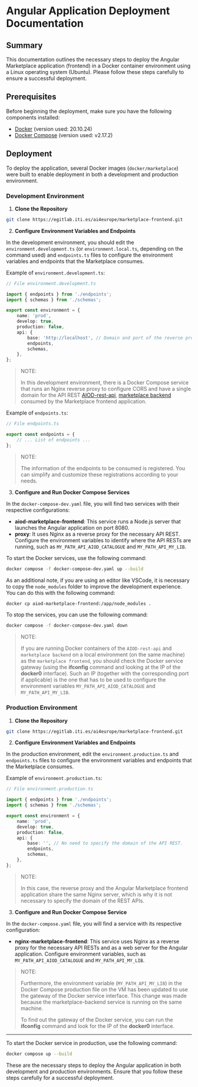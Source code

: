 # Angular Application Deployment Documentation

## Summary

This documentation outlines the necessary steps to deploy the Angular Marketplace application (frontend) in a Docker container environment using a Linux operating system (Ubuntu). Please follow these steps carefully to ensure a successful deployment.

## Prerequisites

Before beginning the deployment, make sure you have the following components installed:

- [Docker](https://www.docker.com/) (version used: 20.10.24)
- [Docker Compose](https://docs.docker.com/compose/install/) (version used: v2.17.2)

## Deployment

To deploy the application, several Docker images (`docker/marketplace`) were built to enable deployment in both a development and production environment.

### Development Environment

1. **Clone the Repository**

```bash
git clone https://egitlab.iti.es/ai4europe/marketplace-frontend.git
```

2. **Configure Environment Variables and Endpoints**

In the development environment, you should edit the `environment.development.ts` (or `environment.local.ts`, depending on the command used) and `endpoints.ts` files to configure the environment variables and endpoints that the Marketplace consumes.

Example of `environment.development.ts`:

```ts
// File environment.development.ts

import { endpoints } from './endpoints';
import { schemas } from './schemas';

export const environment = {
    name: 'prod',
    develop: true,
    production: false,
    api: {
        base: 'http://localhost', // Domain and port of the reverse proxy
        endpoints,
        schemas,
    },
};
```

>NOTE:
>
> In this development environment, there is a Docker Compose service that runs an Nginx reverse proxy to configure CORS and have a single domain for the API REST [AIOD-rest-api](https://github.com/aiondemand/AIOD-rest-api), [marketplace backend](https://egitlab.iti.es/ai4europe/marketplace-mylibrary-backend) consumed by the Marketplace frontend application.

Example of `endpoints.ts`:

```ts
// File endpoints.ts

export const endpoints = {
    // ... List of endpoints ...
};
```

>NOTE:
>
> The information of the endpoints to be consumed is registered. You can simplify and customize these registrations according to your needs.

3. **Configure and Run Docker Compose Services**

In the `docker-compose-dev.yaml` file, you will find two services with their respective configurations:

- **aiod-marketplace-frontend**: This service runs a Node.js server that launches the Angular application on port 8080.
- **proxy**: It uses Nginx as a reverse proxy for the necessary API REST. Configure the environment variables to identify where the API RESTs are running, such as `MY_PATH_API_AIOD_CATALOGUE` and `MY_PATH_API_MY_LIB`.

To start the Docker services, use the following command:

```bash
docker compose -f docker-compose-dev.yaml up --build
```

As an additional note, if you are using an editor like VSCode, it is necessary to copy the `node_modules` folder to improve the development experience. You can do this with the following command:

```bash
docker cp aiod-marketplace-frontend:/app/node_modules .
```

To stop the services, you can use the following command:

```bash
docker compose -f docker-compose-dev.yaml down
```

>NOTE:
>
>If you are running Docker containers of the `AIOD-rest-api` and `marketplace backend` on a local environment (on the same machine) as the `marketplace frontend`, you should check the Docker service gateway (using the **ifconfig** command and looking at the IP of the **docker0** interface). Such an IP (together with the corresponding port if applicable) is the one that has to be used to configure the environment variables `MY_PATH_API_AIOD_CATALOGUE` and `MY_PATH_API_MY_LIB`.

### Production Environment

1. **Clone the Repository**

```bash
git clone https://egitlab.iti.es/ai4europe/marketplace-frontend.git
```

2. **Configure Environment Variables and Endpoints**

In the production environment, edit the `environment.production.ts` and `endpoints.ts` files to configure the environment variables and endpoints that the Marketplace consumes.

Example of `environment.production.ts`:

```ts
// File environment.production.ts

import { endpoints } from './endpoints';
import { schemas } from './schemas';

export const environment = {
    name: 'prod',
    develop: true,
    production: false,
    api: {
        base: '', // No need to specify the domain of the API REST.
        endpoints,
        schemas,
    },
};
```

>NOTE:
>
>In this case, the reverse proxy and the Angular Marketplace frontend application share the same Nginx server, which is why it is not necessary to specify the domain of the REST APIs.

3. **Configure and Run Docker Compose Service**

In the `docker-compose.yaml` file, you will find a service with its respective configuration:

- **nginx-marketplace-frontend**: This service uses Nginx as a reverse proxy for the necessary API RESTs and as a web server for the Angular application. Configure environment variables, such as `MY_PATH_API_AIOD_CATALOGUE` and `MY_PATH_API_MY_LIB`.

>NOTE:
>
>Furthermore, the environment variable (`MY_PATH_API_MY_LIB`) in the Docker Compose production file on the VM has been updated to use the gateway of the Docker service interface. This change was made because the marketplace-backend service is running on the same machine.
>
>To find out the gateway of the Docker service, you can run the **ifconfig** command and look for the IP of the **docker0** interface.

---
To start the Docker service in production, use the following command:

```bash
docker compose up --build
```

These are the necessary steps to deploy the Angular application in both development and production environments. Ensure that you follow these steps carefully for a successful deployment.
